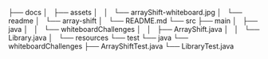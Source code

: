 ├── docs
│   ├── assets
│   │   └── arrayShift-whiteboard.jpg
│   └── readme
│       └── array-shift
│           └── README.md
└── src
    ├── main
    │   ├── java
    │   │   └── whiteboardChallenges
    │   │       ├── ArrayShift.java
    │   │       └── Library.java
    │   └── resources
    └── test
        └── java
            └── whiteboardChallenges
                ├── ArrayShiftTest.java
                └── LibraryTest.java

